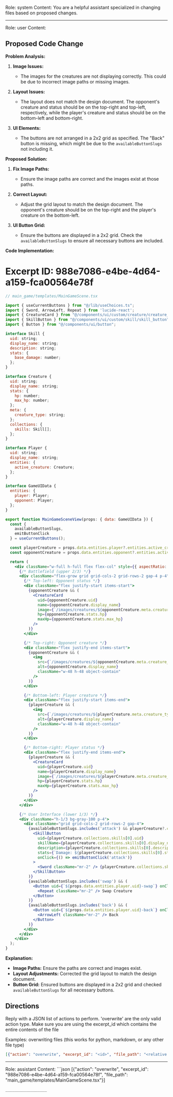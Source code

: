 Role: system
Content: You are a helpful assistant specialized in changing files based on proposed changes.
__________________
Role: user
Content: 
## Proposed Code Change
**Problem Analysis:**

1. **Image Issues:**
   - The images for the creatures are not displaying correctly. This could be due to incorrect image paths or missing images.

2. **Layout Issues:**
   - The layout does not match the design document. The opponent's creature and status should be on the top-right and top-left, respectively, while the player's creature and status should be on the bottom-left and bottom-right.

3. **UI Elements:**
   - The buttons are not arranged in a 2x2 grid as specified. The "Back" button is missing, which might be due to the `availableButtonSlugs` not including it.

**Proposed Solution:**

1. **Fix Image Paths:**
   - Ensure the image paths are correct and the images exist at those paths.

2. **Correct Layout:**
   - Adjust the grid layout to match the design document. The opponent's creature should be on the top-right and the player's creature on the bottom-left.

3. **UI Button Grid:**
   - Ensure the buttons are displayed in a 2x2 grid. Check the `availableButtonSlugs` to ensure all necessary buttons are included.

**Code Implementation:**

# Excerpt ID: 988e7086-e4be-4d64-a159-fca00564e78f
```jsx
// main_game/templates/MainGameScene.tsx

import { useCurrentButtons } from "@/lib/useChoices.ts";
import { Sword, ArrowLeft, Repeat } from 'lucide-react';
import { CreatureCard } from "@/components/ui/custom/creature/creature_card";
import { SkillButton } from "@/components/ui/custom/skill/skill_button";
import { Button } from "@/components/ui/button";

interface Skill {
  uid: string;
  display_name: string;
  description: string;
  stats: {
    base_damage: number;
  };
}

interface Creature {
  uid: string;
  display_name: string;
  stats: {
    hp: number;
    max_hp: number;
  };
  meta: {
    creature_type: string;
  };
  collections: {
    skills: Skill[];
  };
}

interface Player {
  uid: string;
  display_name: string;
  entities: {
    active_creature: Creature;
  };
}

interface GameUIData {
  entities: {
    player: Player;
    opponent: Player;
  };
}

export function MainGameSceneView(props: { data: GameUIData }) {
  const {
    availableButtonSlugs,
    emitButtonClick
  } = useCurrentButtons();

  const playerCreature = props.data.entities.player?.entities.active_creature;
  const opponentCreature = props.data.entities.opponent?.entities.active_creature;

  return (
    <div className="w-full h-full flex flex-col" style={{ aspectRatio: '16/9' }}>
      {/* Battlefield (upper 2/3) */}
      <div className="flex-grow grid grid-cols-2 grid-rows-2 gap-4 p-4">
        {/* Top-left: Opponent status */}
        <div className="flex justify-start items-start">
          {opponentCreature && (
            <CreatureCard
              uid={opponentCreature.uid}
              name={opponentCreature.display_name}
              image={`/images/creatures/${opponentCreature.meta.creature_type}.png`}
              hp={opponentCreature.stats.hp}
              maxHp={opponentCreature.stats.max_hp}
            />
          )}
        </div>

        {/* Top-right: Opponent creature */}
        <div className="flex justify-end items-start">
          {opponentCreature && (
            <img
              src={`/images/creatures/${opponentCreature.meta.creature_type}_front.png`}
              alt={opponentCreature.display_name}
              className="w-48 h-48 object-contain"
            />
          )}
        </div>

        {/* Bottom-left: Player creature */}
        <div className="flex justify-start items-end">
          {playerCreature && (
            <img
              src={`/images/creatures/${playerCreature.meta.creature_type}_back.png`}
              alt={playerCreature.display_name}
              className="w-48 h-48 object-contain"
            />
          )}
        </div>

        {/* Bottom-right: Player status */}
        <div className="flex justify-end items-end">
          {playerCreature && (
            <CreatureCard
              uid={playerCreature.uid}
              name={playerCreature.display_name}
              image={`/images/creatures/${playerCreature.meta.creature_type}.png`}
              hp={playerCreature.stats.hp}
              maxHp={playerCreature.stats.max_hp}
            />
          )}
        </div>
      </div>

      {/* User Interface (lower 1/3) */}
      <div className="h-1/3 bg-gray-100 p-4">
        <div className="grid grid-cols-2 grid-rows-2 gap-4">
          {availableButtonSlugs.includes('attack') && playerCreature?.collections.skills[0] && (
            <SkillButton
              uid={playerCreature.collections.skills[0].uid}
              skillName={playerCreature.collections.skills[0].display_name}
              description={playerCreature.collections.skills[0].description}
              stats={`Damage: ${playerCreature.collections.skills[0].stats.base_damage}`}
              onClick={() => emitButtonClick('attack')}
            >
              <Sword className="mr-2" /> {playerCreature.collections.skills[0].display_name}
            </SkillButton>
          )}
          {availableButtonSlugs.includes('swap') && (
            <Button uid={`${props.data.entities.player.uid}-swap`} onClick={() => emitButtonClick('swap')}>
              <Repeat className="mr-2" /> Swap Creature
            </Button>
          )}
          {availableButtonSlugs.includes('back') && (
            <Button uid={`${props.data.entities.player.uid}-back`} onClick={() => emitButtonClick('back')}>
              <ArrowLeft className="mr-2" /> Back
            </Button>
          )}
        </div>
      </div>
    </div>
  );
}
```

**Explanation:**

- **Image Paths:** Ensure the paths are correct and images exist.
- **Layout Adjustments:** Corrected the grid layout to match the design document.
- **Button Grid:** Ensured buttons are displayed in a 2x2 grid and checked `availableButtonSlugs` for all necessary buttons.

## Directions
Reply with a JSON list of actions to perform. 'overwrite' are the only valid action type. 
Make sure you are using the excerpt_id which contains the entire contents of the file

Examples:
overwriting files (this works for python, markdown, or any other file type)
```json output_example1
[{"action": "overwrite", "excerpt_id": "<id>", "file_path": "<relative file path>"}]
```

__________________
Role: assistant
Content: ```json
[{"action": "overwrite", "excerpt_id": "988e7086-e4be-4d64-a159-fca00564e78f", "file_path": "main_game/templates/MainGameScene.tsx"}]
```
__________________
